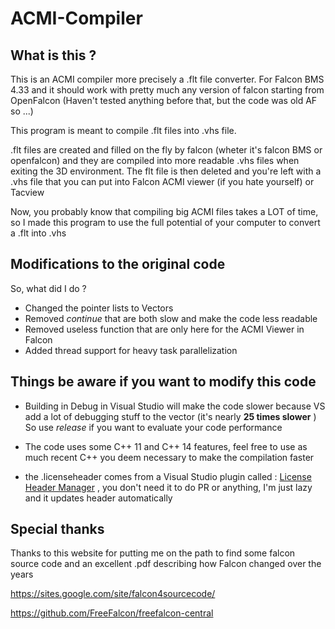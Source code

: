 # ACMI-Compiler

## What is this ?

This is an ACMI compiler more precisely a .flt file converter.
For Falcon BMS 4.33 and it should work with pretty much any version of falcon starting from OpenFalcon (Haven't tested anything before that, but the code was old AF so ...)

This program is meant to compile .flt files into .vhs file. 


.flt files are created and filled on the fly by falcon (wheter it's falcon BMS or openfalcon) and they are compiled into more readable .vhs files when exiting the 3D environment. The flt file is then deleted and you're left with a .vhs file that you can put into Falcon ACMI viewer (if you hate yourself) or Tacview


Now, you probably know that compiling big ACMI files takes a LOT of time, so I made this program to use the full potential of your computer to convert a .flt into .vhs 


## Modifications to the original code

So, what did I do ? 

- Changed the pointer lists to Vectors 
- Removed *continue*  that are both slow and make the code less readable
- Removed useless function that are only here for the ACMI Viewer in Falcon
- Added thread support for heavy task parallelization 

## Things be aware if you want to modify this code

- Building in Debug in Visual Studio will make the code slower because VS add a lot of debugging stuff to the vector (it's nearly **25 times slower** ) So use *release* if you want to evaluate your code performance

- The code uses some C++ 11 and C++ 14 features, feel free to use as much recent C++ you deem necessary to make the compilation faster

- the .licenseheader comes from a Visual Studio plugin called : [License Header Manager](https://marketplace.visualstudio.com/items?itemName=StefanWenig.LicenseHeaderManager#qna) , you don't need it to do PR or anything, I'm just lazy and it updates header automatically

## Special thanks

Thanks to this website for putting me on the path to find some falcon source code and an excellent .pdf describing how Falcon changed over the years

https://sites.google.com/site/falcon4sourcecode/

https://github.com/FreeFalcon/freefalcon-central